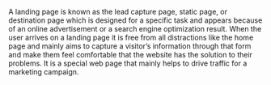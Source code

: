 A landing page is known as the lead capture page, static page, or destination page which is designed for a specific task and appears because of an online advertisement or a search engine optimization result. When the user arrives on a landing page it is free from all distractions like the home page and mainly aims to capture a visitor’s information through that form and make them feel comfortable that the website has the solution to their problems. It is a special web page that mainly helps to drive traffic for a marketing campaign.
